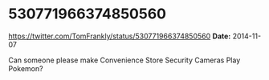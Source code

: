 # 530771966374850560
https://twitter.com/TomFrankly/status/530771966374850560
**Date:** 2014-11-07

Can someone please make Convenience Store Security Cameras Play Pokemon?
